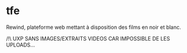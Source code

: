# tfe

Rewind, plateforme web mettant à disposition des films en noir et blanc.




/!\ UXP SANS IMAGES/EXTRAITS VIDEOS CAR IMPOSSIBLE DE LES UPLOADS...
